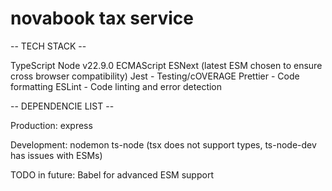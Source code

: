 # novabook tax service

-- TECH STACK --

TypeScript
Node v22.9.0
ECMAScript ESNext (latest ESM chosen to ensure cross browser compatibility)
Jest - Testing/cOVERAGE
Prettier - Code formatting
ESLint - Code linting and error detection

-- DEPENDENCIE LIST --

Production:
express

Development:
nodemon
ts-node (tsx does not support types, ts-node-dev has issues with ESMs)

TODO in future:
Babel for advanced ESM support
